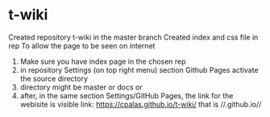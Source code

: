 # t-wiki
Created repository t-wiki in the master branch
Created index and css file in rep
To allow the page to be seen on internet
1. Make sure you have index page in the chosen rep
2. in repository Settings (on top right menu) section Github Pages activate the source directory
3. directory might be master or docs or
4. after, in the same section Settings/GitHub Pages, the link for the webisite is visible
link: https://cpalas.github.io/t-wiki/
that is //<username>.github.io/<repname>/
